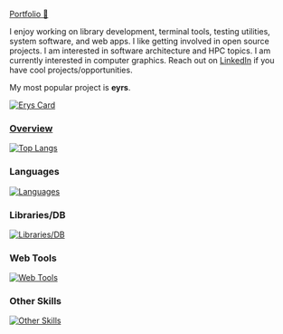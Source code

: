 [Portfolio 🔗](https://natibek.me/)

I enjoy working on library development, terminal tools, testing utilities, system software, and web apps. I like getting involved in open source projects. I am interested in software architecture and HPC topics. I am currently interested in computer graphics. Reach out on [LinkedIn](https://www.linkedin.com/in/nati-bekele) if you have cool projects/opportunities.

My most popular project is **eyrs**.

<a href="https://github.com/natibek/erys">![Erys Card](https://github-readme-stats.vercel.app/api/pin?username=natibek&repo=erys&theme=radical)


### Overview
<!-- <a href="#">![Github stats](https://github-readme-stats.vercel.app/api?username=natibek&theme=radical&count_private=false&hide_border=true&line_height=20&rank_icon=github)</a>-->
<a href="#">![Top Langs](https://github-readme-stats.vercel.app/api/top-langs/?username=natibek&layout=compact&hide_progress=true&theme=radical&exclude_repo=Boston_Crime_Analysis,thesis&count_private=true&hide_border=true)</a>

<!-- ![Harlok's WakaTime stats](https://github-readme-stats.vercel.app/api/wakatime?username=natibek) -->

### Languages
[![Languages](https://skillicons.dev/icons?i=py,rust,c,cpp,js,bash,css,html,r)](https://skillicons.dev)

### Libraries/DB
[![Libraries/DB](https://skillicons.dev/icons?i=d3,sqlite,postgres,mongodb,rabbitmq,sklearn,selenium)](https:/skillicons.dev)

### Web Tools
[![Web Tools](https://skillicons.dev/icons?i=django,fastapi,flask,bootstrap,react)](https:/skillicons.dev)

### Other Skills
[![Other Skills](https://skillicons.dev/icons?i=anaconda,docker,ubuntu,aws,linux,vscode,git,github,githubactions,neovim)](https://skillicons.dev)

